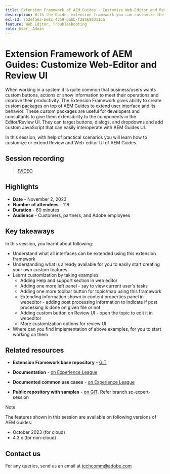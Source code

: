 ```yaml
---
title: Extension Framework of AEM Guides - Customize Web-Editor and Review UI
description: With the Guides extension framework you can customize the desired sections of Review Ui or Webeditor by using easy-to-update JSON, CSS, and JavaScript.
exl-id: 7b2efae3-be8c-4259-babb-f28a6903116a
feature: Web Editor, Troubleshooting
role: User, Admin
---
```

# Extension Framework of AEM Guides: Customize Web-Editor and Review UI

When working in a system it is quite common that business/users wants custom buttons, actions or show information to meet their operations and improve their productivity. The Extension Framework gives ability to create custom packages on top of AEM Guides to extend user interface and its behavior. These custom packages are useful for developers and consultants to give them extensibility to the components in the Editor/Review UI. They can target buttons, dialogs, and dropdowns and add custom JavaScript that can easily interoperate with AEM Guides UI.

In this session, with help of practical scenarios you will learn how to customize or extend Review and Web-editor UI of AEM Guides.

## Session recording

>[!VIDEO](https://video.tv.adobe.com/v/3425476/review-ui-customization-guides-extension-framework-web-editor)

## Highlights

- **Date** - November 2, 2023 
- **Number of attendees** - 119
- **Duration** - 60 minutes
- **Audience** - Customers, partners, and Adobe employees

## Key takeaways

In this session, you learnt about following:
- Understand what all interfaces can be extended using this extension framework
- Understanding what is already available for you to easily start creating your own custom features
- Learnt customization by taking examples:  
    - Adding Help and support section in web editor
    - Adding one more left panel - say to view current user's tasks
    - Adding one more toolbar button for topic/map using this framework
    - Extending information shown in content properties panel in webeditor - adding post processing information to indicate if post processing is done on given file or not 
    - Adding custom button on Review UI - open the topic to edit it in webeditor 
    - More customization options for review UI 
- Where can you find implementation of above examples, for you to start working on them

 
## Related resources 

- **Extension Framework base repository** - [GIT](https://github.com/adobe/guides-extension/tree/main) 
 
- **Documentation** - [on Experience League](../../guides-ui-extensions/aem_guides_framework/basic-customisation.md)

- **Documented common use cases** - [on Experience League](../../guides-ui-extensions/aem_guides_framework/jui-framework.md)
 
- **Public repository with samples** - [on GIT](https://github.com/adobe/guides-extension/tree/sc-expert-session). Refer branch sc-expert-session


>[!NOTE]
>
> The features shown in this session are available on following versions of AEM Guides:
> - October 2023 (for cloud)
> - 4.3.x (for non-cloud)



## Contact us

For any queries, send us an email at <techcomm@adobe.com>
